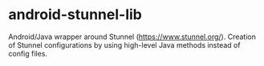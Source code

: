 # android-stunnel-lib
Android/Java wrapper around Stunnel (https://www.stunnel.org/). Creation of Stunnel configurations by using high-level Java methods instead of config files.
